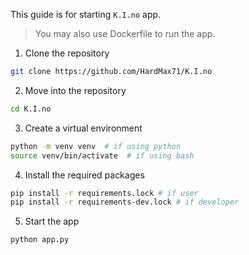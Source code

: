 This guide is for starting `K.I.no` app.

> You may also use Dockerfile to run the app.

1. Clone the repository

```bash
git clone https://github.com/HardMax71/K.I.no
```

2. Move into the repository

```bash
cd K.I.no
```

3. Create a virtual environment

```bash
python -m venv venv  # if using python
source venv/bin/activate  # if using bash
```

4. Install the required packages

```bash
pip install -r requirements.lock # if user
pip install -r requirements-dev.lock # if developer
```

5. Start the app

```bash
python app.py 
```

